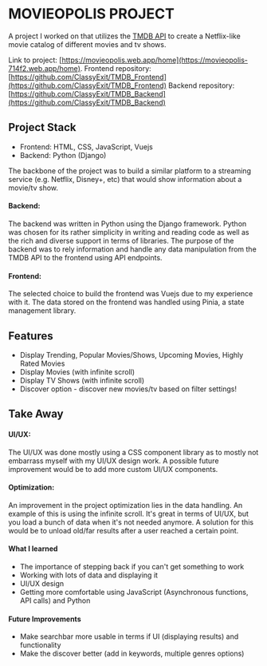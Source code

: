 # MOVIEOPOLIS PROJECT
A project I worked on that utilizes the  [TMDB API](https://www.themoviedb.org/documentation/api?language=en-US) to create a Netflix-like movie catalog of different movies and tv shows. 


Link to project: [https://movieopolis.web.app/home](https://movieopolis-714f2.web.app/home).
Frontend repository: [https://github.com/ClassyExit/TMDB_Frontend](https://github.com/ClassyExit/TMDB_Frontend)
Backend repository: [https://github.com/ClassyExit/TMDB_Backend](https://github.com/ClassyExit/TMDB_Backend)

## Project Stack
- Frontend: HTML, CSS, JavaScript, Vuejs
- Backend: Python (Django)

The backbone of the project was to build a similar platform to a streaming service (e.g. Netflix, Disney+, etc) that would show information about a movie/tv show. 

#### Backend:
The backend was written in Python using the Django framework. Python was chosen for its rather simplicity in writing and reading code as well as the rich and diverse support in terms of libraries. The purpose of the backend was to rely information and handle any data manipulation from the TMDB API to the frontend using API endpoints.

#### Frontend:
The selected choice to build the frontend was Vuejs due to my experience with it. The data stored on the frontend was handled using Pinia, a state management library. 


## Features
- Display Trending, Popular Movies/Shows, Upcoming Movies, Highly Rated Movies
- Display Movies (with infinite scroll)
- Display TV Shows (with infinite scroll)
- Discover option - discover new movies/tv based on filter settings!

## Take Away
#### UI/UX:
The UI/UX was done mostly using a CSS component library as to mostly not embarrass myself with my UI/UX design work. A possible future improvement would be to add more custom UI/UX components.

#### Optimization:
An improvement in the project optimization lies in the data handling. An example of this is using the infinite scroll. It's great in terms of UI/UX, but you load a bunch of data when it's not needed anymore. A solution for this would be to unload old/far results after a user reached a certain point. 

#### What I learned
- The importance of stepping back if you can't get something to work
- Working with lots of data and displaying it
- UI/UX design 
- Getting more comfortable using JavaScript (Asynchronous functions, API calls) and Python

#### Future Improvements
- Make searchbar more usable in terms if UI (displaying results) and functionality
- Make the discover better (add in keywords, multiple genres options)


